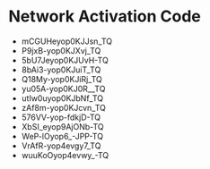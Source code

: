 # Network Activation Code
* mCGUHeyop0KJJsn_TQ
* P9jxB-yop0KJXvj_TQ
* 5bU7Jeyop0KJUvH-TQ
* 8bAi3-yop0KJuiT_TQ
* Q18My-yop0KJiRj_TQ
* yu05A-yop0KJ0R__TQ
* utIw0uyop0KJbNf_TQ
* zAf8m-yop0KJcvn_TQ
* 576VV-yop-fdkjD-TQ
* XbSI_eyop9AjONb-TQ
* WeP-lOyop6_-JPP-TQ
* VrAfR-yop4evgy7_TQ
* wuuKoOyop4evwy_-TQ
